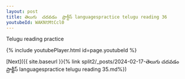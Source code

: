 ```yaml
---
layout: post
title: తెలుగు  చదవడం  ప్రాక్టీస్ languagespractice telugu reading 36
youtubeId: WAKNtMtCcl0
---
```

 
 
Telugu reading practice
 
 
 
 
 


{% include youtubePlayer.html id=page.youtubeId %}
 
[Next]({{ site.baseurl }}{% link  split2/_posts/2024-02-17-తెలుగు  చదవడం  ప్రాక్టీస్ languagespractice telugu reading 35.md%})
 
